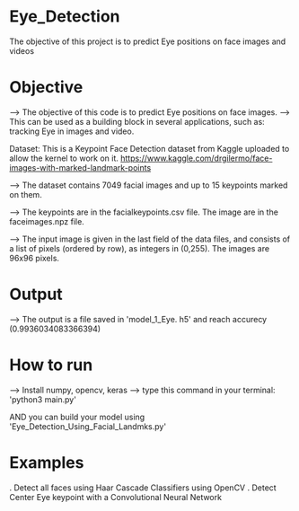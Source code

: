 # Eye_Detection
The objective of this project is to predict Eye positions on face images and videos 

# Objective

--> The objective of this code is to predict Eye positions on face images. 
--> This can be used as a building block in several applications, such as: tracking Eye in images and video.

Dataset:
This is a Keypoint Face Detection dataset from Kaggle uploaded to allow the kernel to work on it.
https://www.kaggle.com/drgilermo/face-images-with-marked-landmark-points

--> The dataset contains 7049 facial images and up to 15 keypoints marked on them.

--> The keypoints are in the facialkeypoints.csv file. The image are in the faceimages.npz file.

--> The input image is given in the last field of the data files, and consists of a list of pixels (ordered by row), as integers in (0,255). The images are 96x96 pixels.


# Output

--> The output is a file saved in 'model_1_Eye. h5' and reach accurecy (0.9936034083366394)


# How to run

--> Install numpy, opencv, keras
--> type this command in your terminal: 'python3 main.py'

AND you can build your model using 'Eye_Detection_Using_Facial_Landmks.py'


# Examples
. Detect all faces using Haar Cascade Classifiers using OpenCV
. Detect Center Eye keypoint with a Convolutional Neural Network


